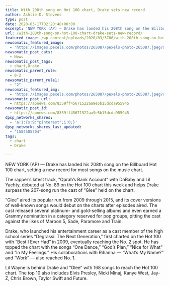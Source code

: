 ```yaml
---
title: With 208th song on Hot 100 chart, Drake sets new record
author: Ashlie D. Stevens
type: post
date: 2020-03-17T02:20:48+00:00
excerpt: 'NEW YORK (AP) — Drake has landed his 208th song on the Billboard Hot 100 chart, setting a new record for most songs on the music chart.The rapper’s latest track, “Oprah’s Bank Account” with DaBaby and Lil Yachty, debuted at No. 89 on the Hot 100 chart this week and helps Drake surpass the 207-song&hellip;'
url: /with-208th-song-on-hot-100-chart-drake-sets-new-record/
featured_image: /wp-content/uploads/2020/03/3706/with-208th-song-on-hot-100-chart-drake-sets-new-record.jpeg
newsomatic_featured_image:
  - 'https://images.pexels.com/photos/265087/pexels-photo-265087.jpeg?auto=compress&#038;cs=tinysrgb&#038;h=650&#038;w=940'
newsomatic_post_cats:
  - News
newsomatic_post_tags:
  - chart,Drake
newsomatic_parent_rule:
  - 0-2
newsomatic_parent_rule1:
  - "2"
newsomatic_featured_img:
  - 'https://images.pexels.com/photos/265087/pexels-photo-265087.jpeg?auto=compress&#038;cs=tinysrgb&#038;h=650&#038;w=940'
newsomatic_post_url:
  - https://apnews.com/8359ff45671522aa9e5b15dcda955945
newsomatic_post_id:
  - https://apnews.com/8359ff45671522aa9e5b15dcda955945
dpsp_networks_shares:
  - 'a:1:{s:9:"pinterest";i:0;}'
dpsp_networks_shares_last_updated:
  - "1584505704"
tags:
  - chart
  - Drake

---
```

<div class="Article" data-key="article">
  <p class="Component-root-0-2-77 Component-p-0-2-69">
    NEW YORK (AP) — Drake has landed his 208th song on the Billboard Hot 100 chart, setting a new record for most songs on the music chart.
  </p>
  
  <p class="Component-root-0-2-77 Component-p-0-2-69">
    The rapper’s latest track, “Oprah’s Bank Account” with DaBaby and Lil Yachty, debuted at No. 89 on the Hot 100 chart this week and helps Drake surpass the 207-song run the cast of “Glee” held on the chart.
  </p>
  
  <p class="Component-root-0-2-77 Component-p-0-2-69">
    “Glee” aired its popular run from 2009 through 2015, and its cover versions of well-known songs would debut on the charts after episodes aired. The cast released several platinum- and gold-selling albums and even earned a Grammy nomination in a category reserved for pop groups, pitting the cast against the likes of Maroon 5, Sade, Paramore and Train.
  </p>
  
  <div data-key="ad-placeholder" id="div-gpt-ad-1470255291270-0" class="DFPSlot Component-dfp-0-2-73 Component-ad-0-2-39">
  </div>
  
  <p class="Component-root-0-2-77 Component-p-0-2-69">
    Drake, who launched his entertainment career as a cast member of the high school series “Degrassi: The Next Generation,” first charted on the Hot 100 with “Best I Ever Had” in 2009, eventually reaching the No. 2 spot. He has topped the chart with the songs “One Dance,” “God’s Plan,” “Nice for What” and “In My Feelings.” His collaborations with Rihanna — “What’s My Name?” and “Work” — also reached No. 1.
  </p>
  
  <p class="Component-root-0-2-77 Component-p-0-2-69">
    Lil Wayne is behind Drake and “Glee” with 168 songs to reach the Hot 100 chart. The top 10 also includes Elvis Presley, Nicki Minaj, Kanye West, Jay-Z, Chris Brown, Taylor Swift and Future.
  </p>
</div>